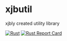 # xjbutil
xjbly created utility library

[![Rust](https://github.com/Pr47/xjbutil/actions/workflows/rust.yml/badge.svg)](https://github.com/Pr47/xjbutil/actions/workflows/rust.yml)
[![Rust Report Card](https://rust-reportcard.xuri.me/badge/github.com/Pr47/xjbutil)](https://rust-reportcard.xuri.me/report/github.com/Pr47/xjbutil)
